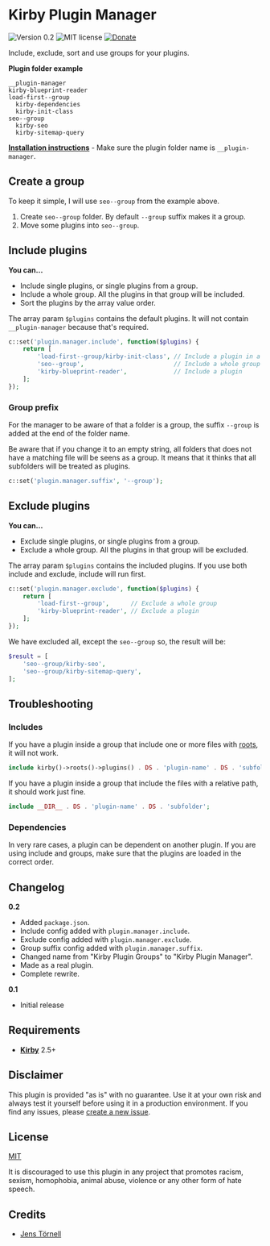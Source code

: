 # Kirby Plugin Manager

![Version 0.2](https://img.shields.io/badge/version-0.2-blue.svg) ![MIT license](https://img.shields.io/badge/license-MIT-green.svg) [![Donate](https://img.shields.io/badge/give-donation-yellow.svg)](https://www.paypal.me/DevoneraAB)

Include, exclude, sort and use groups for your plugins.

**Plugin folder example**

```text
__plugin-manager
kirby-blueprint-reader
load-first--group
  kirby-dependencies
  kirby-init-class
seo--group
  kirby-seo
  kirby-sitemap-query
```

**[Installation instructions](docs/install.md)** - Make sure the plugin folder name is `__plugin-manager`.

## Create a group

To keep it simple, I will use `seo--group` from the example above.

1. Create `seo--group` folder. By default `--group` suffix makes it a group.
1. Move some plugins into `seo--group`.

## Include plugins

**You can...**

- Include single plugins, or single plugins from a group.
- Include a whole group. All the plugins in that group will be included.
- Sort the plugins by the array value order.

The array param `$plugins` contains the default plugins. It will not contain `__plugin-manager` because that's required.

```php
c::set('plugin.manager.include', function($plugins) {
    return [
        'load-first--group/kirby-init-class', // Include a plugin in a group
        'seo--group',                         // Include a whole group
        'kirby-blueprint-reader',             // Include a plugin
    ];
});
```

### Group prefix

For the manager to be aware of that a folder is a group, the suffix `--group` is added at the end of the folder name.

Be aware that if you change it to an empty string, all folders that does not have a matching file will be seens as a group. It means that it thinks that all subfolders will be treated as plugins.

```php
c::set('plugin.manager.suffix', '--group');
```

## Exclude plugins

**You can...**

- Exclude single plugins, or single plugins from a group.
- Exclude a whole group. All the plugins in that group will be excluded.

The array param `$plugins` contains the included plugins. If you use both include and exclude, include will run first.

```php
c::set('plugin.manager.exclude', function($plugins) {
    return [
        'load-first--group',      // Exclude a whole group
        'kirby-blueprint-reader', // Exclude a plugin
    ];
});
```

We have excluded all, except the `seo--group` so, the result will be:

```php
$result = [
    'seo--group/kirby-seo',
    'seo--group/kirby-sitemap-query',
];
```

## Troubleshooting

### Includes

If you have a plugin inside a group that include one or more files with [roots](https://getkirby.com/docs/cheatsheet#roots), it will not work.

```php
include kirby()->roots()->plugins() . DS . 'plugin-name' . DS . 'subfolder';
```

If you have a plugin inside a group that include the files with a relative path, it should work just fine.

```php
include __DIR__ . DS . 'plugin-name' . DS . 'subfolder';
```

### Dependencies

In very rare cases, a plugin can be dependent on another plugin. If you are using include and groups, make sure that the plugins are loaded in the correct order.

## Changelog

**0.2**

- Added `package.json`.
- Include config added with `plugin.manager.include`.
- Exclude config added with `plugin.manager.exclude`.
- Group suffix config added with `plugin.manager.suffix`.
- Changed name from "Kirby Plugin Groups" to "Kirby Plugin Manager".
- Made as a real plugin.
- Complete rewrite.

**0.1**

- Initial release

## Requirements

- [**Kirby**](https://getkirby.com/) 2.5+

## Disclaimer

This plugin is provided "as is" with no guarantee. Use it at your own risk and always test it yourself before using it in a production environment. If you find any issues, please [create a new issue](https://github.com/jenstornell/kirby-plugin-manager/issues/new).

## License

[MIT](https://opensource.org/licenses/MIT)

It is discouraged to use this plugin in any project that promotes racism, sexism, homophobia, animal abuse, violence or any other form of hate speech.

## Credits

- [Jens Törnell](https://github.com/jenstornell)